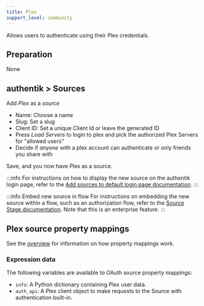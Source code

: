 ```yaml
---
title: Plex
support_level: community
---
```


Allows users to authenticate using their Plex credentials.

## Preparation

None

## authentik > Sources

Add _Plex_ as a _source_

- Name: Choose a name
- Slug: Set a slug
- Client ID: Set a unique Client Id or leave the generated ID
- Press _Load Servers_ to login to plex and pick the authorized Plex Servers for "allowed users"
- Decide if _anyone_ with a plex account can authenticate or only friends you share with

Save, and you now have Plex as a source.

:::info
For instructions on how to display the new source on the authentik login page, refer to the [Add sources to default login page documentation](../../index.md#add-sources-to-default-login-page).
:::

:::info Embed new source in flow
For instructions on embedding the new source within a flow, such as an authorization flow, refer to the [Source Stage documentation](../../../../../add-secure-apps/flows-stages/stages/source/). Note that this is an enterprise feature.
:::

## Plex source property mappings

See the [overview](../../property-mappings/index.md) for information on how property mappings work.

### Expression data

The following variables are available to OAuth source property mappings:

- `info`: A Python dictionary containing Plex user data.
- `auth_api`: A Plex client object to make requests to the Source with authentication built-in.
